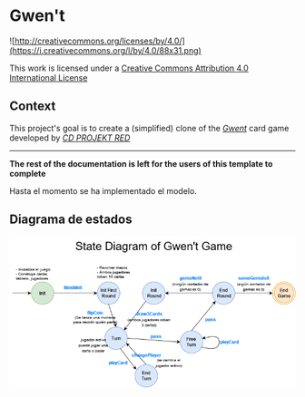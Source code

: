 # Gwen't

![http://creativecommons.org/licenses/by/4.0/](https://i.creativecommons.org/l/by/4.0/88x31.png)

This work is licensed under a
[Creative Commons Attribution 4.0 International License](http://creativecommons.org/licenses/by/4.0/)

Context
-------

This project's goal is to create a (simplified) clone of the
[_Gwent_](https://www.playgwent.com/en) card game developed by [_CD PROJEKT RED_](https://cdprojektred.com/en/)

---

**The rest of the documentation is left for the users of this template to complete**

Hasta el momento se ha implementado el modelo.

## Diagrama de estados

![Diagrama de estados](docs/diagrama-estados.png)